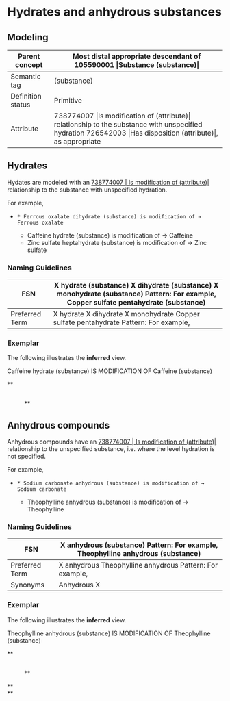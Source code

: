 # Hydrates and anhydrous substances

## Modeling

| Parent concept    | Most distal appropriate descendant of 105590001 \|Substance (substance)\|                                                                                       |
| ----------------- | --------------------------------------------------------------------------------------------------------------------------------------------------------------- |
| Semantic tag      | (substance)                                                                                                                                                     |
| Definition status | Primitive                                                                                                                                                       |
| Attribute         | 738774007 \|Is modification of (attribute)\| relationship to the substance with unspecified hydration 726542003 \|Has disposition (attribute)\|, as appropriate |

## Hydrates

Hydates are modeled with an [738774007 | Is modification of (attribute)|](http://snomed.info/id/738774007) relationship to the substance with unspecified hydration.

For example,

* ```
  * Ferrous oxalate dihydrate (substance) is modification of → Ferrous oxalate
  ```
  * Caffeine hydrate (substance) is modification of → Caffeine
  * Zinc sulfate heptahydrate (substance) is modification of → Zinc sulfate

### Naming Guidelines

| FSN            | X hydrate (substance) X dihydrate (substance) X monohydrate (substance) Pattern: For example, Copper sulfate pentahydrate (substance) |
| -------------- | ------------------------------------------------------------------------------------------------------------------------------------- |
| Preferred Term | X hydrate X dihydrate X monohydrate Copper sulfate pentahydrate Pattern: For example,                                                 |

### Exemplar

The following illustrates the **inferred** view.

Caffeine hydrate (substance) IS MODIFICATION OF Caffeine (substance)

\*\*

<figure><img src="../../../../../../authoring/substance/images/174691572.png" alt=""><figcaption><p>**</p></figcaption></figure>

## Anhydrous compounds

Anhydrous compounds have an [738774007 | Is modification of (attribute)|](http://snomed.info/id/738774007) relationship to the unspecified substance, i.e. where the level hydration is not specified.

For example,

* ```
  * Sodium carbonate anhydrous (substance) is modification of → Sodium carbonate  
  ```
  * Theophylline anhydrous (substance) is modification of → Theophylline

### Naming Guidelines

| FSN            | X anhydrous (substance) Pattern: For example, Theophylline anhydrous (substance) |
| -------------- | -------------------------------------------------------------------------------- |
| Preferred Term | X anhydrous Theophylline anhydrous Pattern: For example,                         |
| Synonyms       | Anhydrous X                                                                      |

### Exemplar

The following illustrates the **inferred** view.

Theophylline anhydrous (substance) IS MODIFICATION OF Theophylline (substance)

\*\*

<figure><img src="../../../../../../authoring/substance/images/174691573.png" alt=""><figcaption><p>**</p></figcaption></figure>

\*\*\
\*\*
